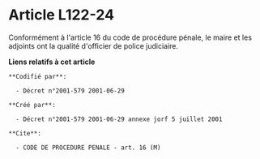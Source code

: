 # Article L122-24

Conformément à l'article 16 du code de procédure pénale, le maire et les adjoints ont la qualité d'officier de police
judiciaire.

**Liens relatifs à cet article**

	**Codifié par**:

	  - Décret n°2001-579 2001-06-29

	**Créé par**:

	  - Décret n°2001-579 2001-06-29 annexe jorf 5 juillet 2001

	**Cite**:

	  - CODE DE PROCEDURE PENALE - art. 16 (M)

